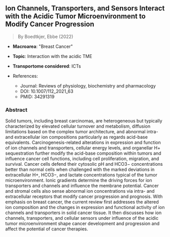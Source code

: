 ## Ion Channels, Transporters, and Sensors Interact with the Acidic Tumor Microenvironment to Modify Cancer Progression

> By Boedtkjer, Ebbe (2022)

- **Macroarea**: "Breast Cancer"
- **Topic**: Interaction with the acidic TME
- **Transportome considered**: ICTs

- References:
  - Journal: Reviews of physiology, biochemistry and pharmacology
  - DOI: 10.1007/112_2021_63
  - PMID: 34291319

### Abstract

Solid tumors, including breast carcinomas, are heterogeneous but typically characterized by elevated cellular turnover and metabolism, diffusion limitations based on the complex tumor architecture, and abnormal intra- and extracellular ion compositions particularly as regards acid-base equivalents. Carcinogenesis-related alterations in expression and function of ion channels and transporters, cellular energy levels, and organellar H+ sequestration further modify the acid-base composition within tumors and influence cancer cell functions, including cell proliferation, migration, and survival. Cancer cells defend their cytosolic pH and HCO3− concentrations better than normal cells when challenged with the marked deviations in extracellular H+, HCO3−, and lactate concentrations typical of the tumor microenvironment. Ionic gradients determine the driving forces for ion transporters and channels and influence the membrane potential. Cancer and stromal cells also sense abnormal ion concentrations via intra- and extracellular receptors that modify cancer progression and prognosis. With emphasis on breast cancer, the current review first addresses the altered ion composition and the changes in expression and functional activity of ion channels and transporters in solid cancer tissue. It then discusses how ion channels, transporters, and cellular sensors under influence of the acidic tumor microenvironment shape cancer development and progression and affect the potential of cancer therapies.
